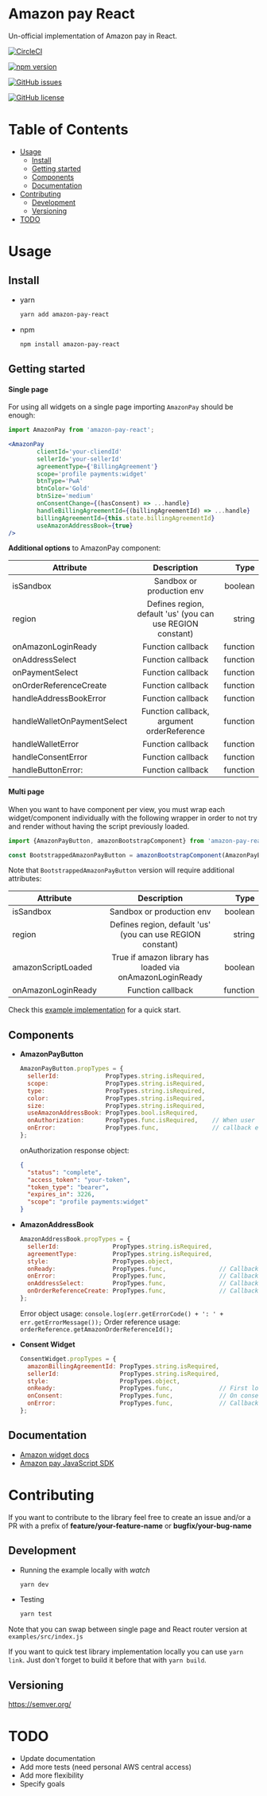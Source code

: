 # Amazon pay React

Un-official implementation of Amazon pay in React.

[![CircleCI](https://circleci.com/gh/doppelganger113/amazon-pay-react/tree/master.svg?style=svg)](https://circleci.com/gh/doppelganger113/amazon-pay-react/tree/master)

[![npm version](https://badge.fury.io/js/amazon-pay-react.svg)](https://badge.fury.io/js/amazon-pay-react)

[![GitHub issues](https://img.shields.io/github/issues/doppelganger113/amazon-pay-react.svg)](https://github.com/doppelganger113/amazon-pay-react/issues)

[![GitHub license](https://img.shields.io/github/license/doppelganger113/amazon-pay-react.svg)](https://github.com/doppelganger113/amazon-pay-react/blob/master/LICENSE)


Table of Contents
=================

* [Usage](#usage)
    * [Install](#install)
    * [Getting started](#getting-started)
    * [Components](#components)
    * [Documentation](#documentation)
* [Contributing](#contributing)
    * [Development](#development)
    * [Versioning](#versioning)
* [TODO](#todo)


Usage
======
Install
--------
 - yarn
    ```bash
    yarn add amazon-pay-react
    ```
 - npm
    ```bash
    npm install amazon-pay-react
    ```
    
Getting started
----------------

#### Single page 
  For using all widgets on a single page importing `AmazonPay` should be enough:
```jsx
import AmazonPay from 'amazon-pay-react';

<AmazonPay
        clientId='your-cliendId'
        sellerId='your-sellerId'
        agreementType={'BillingAgreement'}
        scope='profile payments:widget'
        btnType='PwA'
        btnColor='Gold'
        btnSize='medium'
        onConsentChange={(hasConsent) => ...handle}
        handleBillingAgreementId={(billingAgreementId) => ...handle}
        billingAgreementId={this.state.billingAgreementId}
        useAmazonAddressBook={true}
/>
```
  **Additional options** to AmazonPay component:
  
  | Attribute                   | Description                                                   | Type     |
  | --------------------------- |:-------------------------------------------------------------:| --------:|
  | isSandbox                   | Sandbox or production env                                     | boolean  |
  | region                      | Defines region, default 'us' (you can use REGION constant)    | string   |
  | onAmazonLoginReady          | Function callback                                             | function |
  | onAddressSelect             | Function callback                                             | function |
  | onPaymentSelect             | Function callback                                             | function |
  | onOrderReferenceCreate      | Function callback                                             | function |
  | handleAddressBookError      | Function callback                                             | function |
  | handleWalletOnPaymentSelect | Function callback, argument orderReference                    | function |
  | handleWalletError           | Function callback                                             | function |
  | handleConsentError          | Function callback                                             | function |
  | handleButtonError:          | Function callback                                             | function |


#### Multi page
  When you want to have component per view, you must wrap each widget/component individually with
the following wrapper in order to not try and render without having the script previously loaded.
```jsx
import {AmazonPayButton, amazonBootstrapComponent} from 'amazon-pay-react';

const BootstrappedAmazonPayButton = amazonBootstrapComponent(AmazonPayButton);
```
Note that `BootstrappedAmazonPayButton` version will require additional attributes:

| Attribute                   | Description                                                | Type     |
| --------------------------- |:----------------------------------------------------------:| --------:|
| isSandbox                   | Sandbox or production env                                  | boolean  |
| region                      | Defines region, default 'us' (you can use REGION constant) | string   |
| amazonScriptLoaded          | True if amazon library has loaded via onAmazonLoginReady   | boolean  |
| onAmazonLoginReady          | Function callback                                          | function |

Check this [example implementation](examples/src/index.js) for a quick start.

Components
-----------

 - **AmazonPayButton**

    ```jsx
    AmazonPayButton.propTypes = {
      sellerId:             PropTypes.string.isRequired,
      scope:                PropTypes.string.isRequired,
      type:                 PropTypes.string.isRequired,
      color:                PropTypes.string.isRequired,
      size:                 PropTypes.string.isRequired,
      useAmazonAddressBook: PropTypes.bool.isRequired,
      onAuthorization:      PropTypes.func.isRequired,    // When user authorizes, callback with response object
      onError:              PropTypes.func,               // callback err object
    };
    ```
    onAuthorization response object:
      ```json
      {
        "status": "complete",
        "access_token": "your-token",
        "token_type": "bearer",
        "expires_in": 3226,
        "scope": "profile payments:widget"
      }
      ```
    
    
  - **AmazonAddressBook**
  
    ```jsx
    AmazonAddressBook.propTypes = {
      sellerId:               PropTypes.string.isRequired,
      agreementType:          PropTypes.string.isRequired,
      style:                  PropTypes.object,
      onReady:                PropTypes.func,               // Callback that provides orderReference
      onError:                PropTypes.func,               // Callback that provides err object
      onAddressSelect:        PropTypes.func,               // Callback that provides orderReference
      onOrderReferenceCreate: PropTypes.func,               // Callback that provides orderReference
    };
    ```
    Error object usage: `console.log(err.getErrorCode() + ': ' + err.getErrorMessage());`
    Order reference usage: `orderReference.getAmazonOrderReferenceId();`
  
  - **Consent Widget**
  
    ```jsx
    ConsentWidget.propTypes = {
      amazonBillingAgreementId: PropTypes.string.isRequired,
      sellerId:                 PropTypes.string.isRequired,
      style:                    PropTypes.object,
      onReady:                  PropTypes.func,             // First load callback that provides hasConsent (true|false)
      onConsent:                PropTypes.func,             // On consent change, callback that provides hasConsent status
      onError:                  PropTypes.func,             // Callback that provides error object
    };
    ```

Documentation
--------------
  - [Amazon widget docs](https://pay.amazon.com/es/developer/documentation/lpwa/201952050)
  - [Amazon pay JavaScript SDK](https://developer.amazon.com/docs/login-with-amazon/javascript-sdk-reference.html#authorize)

Contributing
=============
If you want to contribute to the library feel free to create an issue and/or a PR
with a prefix of **feature/your-feature-name** or **bugfix/your-bug-name** 

Development
-----------

- Running the example locally with _watch_
    ```bash
    yarn dev
    ```
- Testing
    ```bash
    yarn test
    ```

Note that you can swap between single page and React router version at `examples/src/index.js`

If you want to quick test library implementation locally you can use `yarn link`.
Just don't forget to build it before that with `yarn build`.

Versioning
-----------
https://semver.org/

TODO
=====
 - Update documentation
 - Add more tests (need personal AWS central access)
 - Add more flexibility
 - Specify goals

